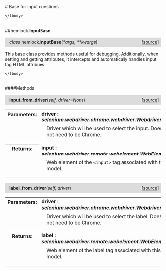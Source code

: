 <script src="https://cdn.mathjax.org/mathjax/latest/MathJax.js?config=TeX-AMS-MML_HTMLorMML" type="text/javascript"></script>

<link rel="stylesheet" href="https://assets.readthedocs.org/static/css/readthedocs-doc-embed.css" type="text/css" />

<style>
    a.src-href {
        float: right;
    }
    p.attr {
        margin-top: 0.5em;
        margin-left: 1em;
    }
    p.func-header {
        background-color: gainsboro;
        border-radius: 0.1em;
        padding: 0.5em;
        padding-left: 1em;
    }
    table.field-table {
        border-radius: 0.1em
    }
</style># Base for input questions

<table class="docutils field-list field-table" frame="void" rules="none">
    <col class="field-name" />
    <col class="field-body" />
    <tbody valign="top">
        
    </tbody>
</table>



##hemlock.**InputBase**

<p class="func-header">
    <i>class</i> hemlock.<b>InputBase</b>(<i>*args, **kwargs</i>) <a class="src-href" target="_blank" href="https://github.com/dsbowen/hemlock/blob/master/hemlock/qpolymorphs/bases.py#L27">[source]</a>
</p>

This base class provides methods useful for debugging. Additionally, when
setting and getting attributes, it intercepts and automatically handles
input tag HTML attribues.

<table class="docutils field-list field-table" frame="void" rules="none">
    <col class="field-name" />
    <col class="field-body" />
    <tbody valign="top">
        
    </tbody>
</table>



####Methods



<p class="func-header">
    <i></i> <b>input_from_driver</b>(<i>self, driver=None</i>) <a class="src-href" target="_blank" href="https://github.com/dsbowen/hemlock/blob/master/hemlock/qpolymorphs/bases.py#L73">[source]</a>
</p>



<table class="docutils field-list field-table" frame="void" rules="none">
    <col class="field-name" />
    <col class="field-body" />
    <tbody valign="top">
        <tr class="field">
    <th class="field-name"><b>Parameters:</b></td>
    <td class="field-body" width="100%"><b>driver : <i>selenium.webdriver.chrome.webdriver.Webdriver</i></b>
<p class="attr">
    Driver which will be used to select the input. Does not need to be Chrome.
</p></td>
</tr>
<tr class="field">
    <th class="field-name"><b>Returns:</b></td>
    <td class="field-body" width="100%"><b>input : <i>selenium.webdriver.remote.webelement.WebElement</i></b>
<p class="attr">
    Web element of the <code>&lt;input&gt;</code> tag associated with this model.
</p></td>
</tr>
    </tbody>
</table>





<p class="func-header">
    <i></i> <b>label_from_driver</b>(<i>self, driver</i>) <a class="src-href" target="_blank" href="https://github.com/dsbowen/hemlock/blob/master/hemlock/qpolymorphs/bases.py#L87">[source]</a>
</p>



<table class="docutils field-list field-table" frame="void" rules="none">
    <col class="field-name" />
    <col class="field-body" />
    <tbody valign="top">
        <tr class="field">
    <th class="field-name"><b>Parameters:</b></td>
    <td class="field-body" width="100%"><b>driver : <i>selenium.webdriver.chrome.webdriver.Webdriver</i></b>
<p class="attr">
    Driver which will be used to select the label. Does not need to be Chrome.
</p></td>
</tr>
<tr class="field">
    <th class="field-name"><b>Returns:</b></td>
    <td class="field-body" width="100%"><b>label : <i>selenium.webdriver.remote.webelement.WebElement</i></b>
<p class="attr">
    Web element of the label tag associated with this model.
</p></td>
</tr>
    </tbody>
</table>

